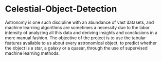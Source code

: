 # Celestial-Object-Detection
Astronomy is one such discipline with an abundance of vast datasets, and machine learning algorithms are sometimes a necessity due to the labor intensity of analyzing all this data and deriving insights and conclusions in a more manual fashion.
The objective of the project is to use the tabular features available to us about every astronomical object, to predict whether the object is a star, a galaxy or a quasar, through the use of supervised machine learning methods.

